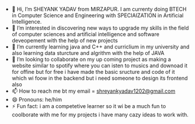 - 👋 Hi, I’m SHEYANK YADAV from MIRZAPUR. I am currenty doing BTECH in Computer Science and Engineering with SPECIAIZATION in Artificial Intelligence.
- 👀 I’m interested in discovering new ways to upgrade my skills in the field of computer sciences and artificial intelligence and software deveopement with the help of new projects 
- 🌱 I’m currently learning java and C++ and curriclium in my university and also learning data sturcture and algrithm with the help of JAVA 
- 💞️ I’m looking to collaborate on my up coming project as making a website similar to spotify where you can isten to musics and downoad it for offine but for free i have made the basic sructure and code of it which wi foow in the backend but i need someone to design its frontend also
- 📫 How to reach me bt my email = shreyankyadav1202@gmail.com
- 😄 Pronouns: he/him
- ⚡ Fun fact: i am a competetive learner so it wi be a much fun to coolborate with me for my projects i have many cazy ideas to work with.  

<!---
Shreyank1202/Shreyank1202 is a ✨ special ✨ repository because its `README.md` (this file) appears on your GitHub profile.
You can click the Preview link to take a look at your changes.
--->

